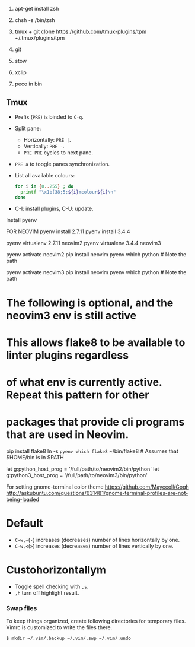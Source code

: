 1. apt-get install zsh
2. chsh -s /bin/zsh

1. tmux + git clone https://github.com/tmux-plugins/tpm ~/.tmux/plugins/tpm
2. git
3. stow
4. xclip
5. peco in bin

## Tmux
*  Prefix (`PRE`) is binded to `C-q`.
*  Split pane:
   -  Horizontally: `PRE |`.
   -  Vertically: `PRE -`.
   -  `PRE PRE` cycles to next pane.
*  `PRE a` to toogle panes synchronization.
*  List all available colours:

    ```sh
    for i in {0..255} ; do
      printf "\x1b[38;5;${i}mcolour${i}\n"
    done
    ```
*  C-I: install plugins, C-U: update.

Install pyenv

FOR NEOVIM
pyenv install 2.7.11
pyenv install 3.4.4

pyenv virtualenv 2.7.11 neovim2
pyenv virtualenv 3.4.4 neovim3

pyenv activate neovim2
pip install neovim
pyenv which python  # Note the path

pyenv activate neovim3
pip install neovim
pyenv which python  # Note the path

# The following is optional, and the neovim3 env is still active
# This allows flake8 to be available to linter plugins regardless
# of what env is currently active.  Repeat this pattern for other
# packages that provide cli programs that are used in Neovim.
pip install flake8
ln -s `pyenv which flake8` ~/bin/flake8  # Assumes that $HOME/bin is in $PATH

let g:python_host_prog = '/full/path/to/neovim2/bin/python'
let g:python3_host_prog = '/full/path/to/neovim3/bin/python'

For setting gnome-terminal color theme
https://github.com/Mayccoll/Gogh
http://askubuntu.com/questions/631481/gnome-terminal-profiles-are-not-being-loaded


# Default
*  `C-w,+`(`-`) increases (decreases) number of lines horizontally by one.
*  `C-w,<`(`>`) increases (decreases) number of lines vertically by one.

# Custohorizontallym
*  Toggle spell checking with `,s`.
*  `,h` turn off highlight result.

### Swap files
To keep things organized, create following directories for temporary files.
Vimrc is customized to write the files there.
```sh
$ mkdir ~/.vim/.backup ~/.vim/.swp ~/.vim/.undo
```
